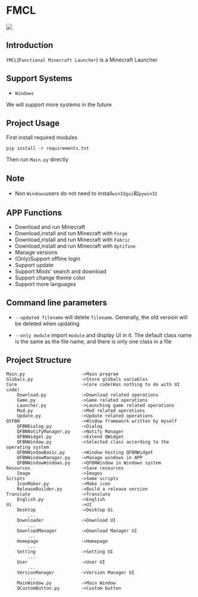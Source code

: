 # FMCL

![](https://img.shields.io/github/languages/code-size/1604042736/FMCL)

## Introduction

`FMCL`(`Functional Minecraft Launcher`) is a Minecraft Launcher

## Support Systems

- `Windows`

We will support more systems in the future

## Project Usage

First install required modules

```
pip install -r requirements.txt
```

Then run `Main.py` directly

## Note

- Non `Windows`users do not need to install`win32gui`和`pywin32`

## APP Functions

- Download and run Minecraft
- Download,install and run Minecraft with `Forge`
- Download,install and run Minecraft with `Fabric`
- Download,install and run Minecraft with `Optifine`
- Manage versions
- (Only)Support offline login
- Support update
- Support Mods' search and download
- Support change theme color
- Support more languages

## Command line parameters

- `--updated filename` will delete `filename`. Generally, the old version will be deleted when updating

- `--only module` import `module` and display UI in it. The default class name is the same as the file name, and there is only one class in a file

## Project Structure

```
Main.py                     ->Main program
Globals.py                  ->Store globals variables
Core                        ->Core code(Has nothing to do with UI code)
    Download.py             ->Download related operations
    Game.py                 ->Game related operations
    Launcher.py             ->Launching game related operations
    Mod.py                  ->Mod related operations
    Update.py               ->Update related operations
QtFBN                       ->Window framework written by myself
    QFBNDialog.py           ->Dialog
    QFBNNotifyManager.py    ->Notify Manager
    QFBNWidget.py           ->Extend QWidget
    QFBNWindow.py           ->Selected class according to the operating system
    QFBNWindowBasic.py      ->Window hosting QFBNWidget
    QFBNWindowManager.py    ->Manage windows in APP
    QFBNWindowWindows.py    ->QFBNWindow in Windows system
Resources                   ->Save resources
    Image                   ->Images
Scripts                     ->Some scripts
    IconMaker.py            ->Make icon
    ReleaseBuilder.py       ->Build a release version
Translate                   ->Translate
    English.py              ->English
Ui                          ->UI
    Desktop                 ->Desktop Ui
        ...
    Downloader              ->Download UI
        ...
    DownloadManager         ->Download Manager UI
        ...
    Homepage                ->Homepage
        ...
    Setting                 ->Setting UI
        ...
    User                    ->User UI
        ...
    VersionManager          ->Version Manager UI
        ...
    MainWindow.py           ->Main Window
    QCustomButton.py        ->Custom button
```
